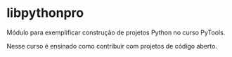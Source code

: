 # libpythonpro
Módulo para exemplificar construção de projetos Python no curso PyTools.

Nesse curso é ensinado como contribuir com projetos de código aberto.